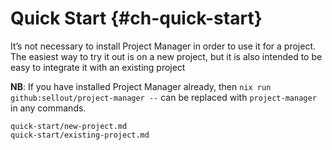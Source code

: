 # Quick Start {#ch-quick-start}

It’s not necessary to install Project Manager in order to use it for a project. The easiest way to try it out is on a new project, but it is also intended to be easy to integrate it with an existing project

**NB**: If you have installed Project Manager already, then `nix run github:sellout/project-manager --` can be replaced with `project-manager` in any commands.

```{=include=} sections
quick-start/new-project.md
quick-start/existing-project.md
```
